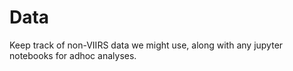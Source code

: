 # Data

Keep track of non-VIIRS data we might use, along with any jupyter notebooks for adhoc analyses.

